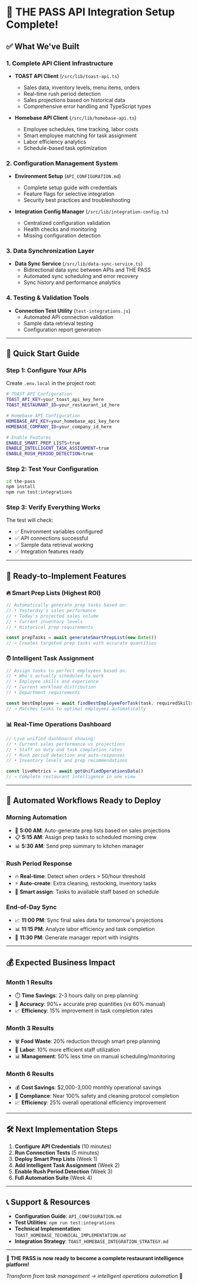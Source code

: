 # 🎉 THE PASS API Integration Setup Complete!

## ✅ **What We've Built**

### 1. **Complete API Client Infrastructure**
- **TOAST API Client** (`/src/lib/toast-api.ts`)
  - Sales data, inventory levels, menu items, orders
  - Real-time rush period detection
  - Sales projections based on historical data
  - Comprehensive error handling and TypeScript types

- **Homebase API Client** (`/src/lib/homebase-api.ts`)  
  - Employee schedules, time tracking, labor costs
  - Smart employee matching for task assignment
  - Labor efficiency analytics
  - Schedule-based task optimization

### 2. **Configuration Management System**
- **Environment Setup** (`API_CONFIGURATION.md`)
  - Complete setup guide with credentials
  - Feature flags for selective integration
  - Security best practices and troubleshooting

- **Integration Config Manager** (`/src/lib/integration-config.ts`)
  - Centralized configuration validation
  - Health checks and monitoring
  - Missing configuration detection

### 3. **Data Synchronization Layer**
- **Data Sync Service** (`/src/lib/data-sync-service.ts`)
  - Bidirectional data sync between APIs and THE PASS
  - Automated sync scheduling and error recovery
  - Sync history and performance analytics

### 4. **Testing & Validation Tools**
- **Connection Test Utility** (`test-integrations.js`)
  - Automated API connection validation
  - Sample data retrieval testing
  - Configuration report generation

---

## 🚀 **Quick Start Guide**

### **Step 1: Configure Your APIs**
Create `.env.local` in the project root:
```bash
# TOAST API Configuration
TOAST_API_KEY=your_toast_api_key_here
TOAST_RESTAURANT_ID=your_restaurant_id_here

# Homebase API Configuration  
HOMEBASE_API_KEY=your_homebase_api_key_here
HOMEBASE_COMPANY_ID=your_company_id_here

# Enable Features
ENABLE_SMART_PREP_LISTS=true
ENABLE_INTELLIGENT_TASK_ASSIGNMENT=true
ENABLE_RUSH_PERIOD_DETECTION=true
```

### **Step 2: Test Your Configuration**
```bash
cd the-pass
npm install
npm run test:integrations
```

### **Step 3: Verify Everything Works**
The test will check:
- ✅ Environment variables configured
- ✅ API connections successful  
- ✅ Sample data retrieval working
- ✅ Integration features ready

---

## 🎯 **Ready-to-Implement Features**

### **🔥 Smart Prep Lists** (Highest ROI)
```typescript
// Automatically generate prep tasks based on:
// • Yesterday's sales performance
// • Today's projected sales volume  
// • Current inventory levels
// • Historical prep requirements

const prepTasks = await generateSmartPrepList(new Date())
// → Creates targeted prep tasks with accurate quantities
```

### **⏰ Intelligent Task Assignment**  
```typescript
// Assign tasks to perfect employees based on:
// • Who's actually scheduled to work
// • Employee skills and experience
// • Current workload distribution
// • Department requirements

const bestEmployee = await findBestEmployeeForTask(task, requiredSkills)
// → Matches tasks to optimal employees automatically
```

### **📊 Real-Time Operations Dashboard**
```typescript
// Live unified dashboard showing:
// • Current sales performance vs projections
// • Staff on duty and task completion rates  
// • Rush period detection and auto-responses
// • Inventory levels and prep recommendations

const liveMetrics = await getUnifiedOperationsData()
// → Complete restaurant intelligence in one view
```

---

## 🔄 **Automated Workflows Ready to Deploy**

### **Morning Automation**
- 🌅 **5:00 AM**: Auto-generate prep lists based on sales projections
- 📋 **5:15 AM**: Assign prep tasks to scheduled morning crew
- 📊 **5:30 AM**: Send prep summary to kitchen manager

### **Rush Period Response**  
- 🔥 **Real-time**: Detect when orders > 50/hour threshold
- ⚡ **Auto-create**: Extra cleaning, restocking, inventory tasks
- 👥 **Smart assign**: Tasks to available staff based on schedule

### **End-of-Day Sync**
- 📈 **11:00 PM**: Sync final sales data for tomorrow's projections  
- 📊 **11:15 PM**: Analyze labor efficiency and task completion
- 📝 **11:30 PM**: Generate manager report with insights

---

## 💰 **Expected Business Impact**

### **Month 1 Results**
- ⏱️ **Time Savings**: 2-3 hours daily on prep planning
- 🎯 **Accuracy**: 90%+ accurate prep quantities (vs 60% manual)
- 📈 **Efficiency**: 15% improvement in task completion rates

### **Month 3 Results** 
- 🗑️ **Food Waste**: 20% reduction through smart prep planning
- 👥 **Labor**: 10% more efficient staff utilization  
- 📊 **Management**: 50% less time on manual scheduling/monitoring

### **Month 6 Results**
- 💰 **Cost Savings**: $2,000-3,000 monthly operational savings
- 🎯 **Compliance**: Near 100% safety and cleaning protocol completion
- 📈 **Efficiency**: 25% overall operational efficiency improvement

---

## 🛠️ **Next Implementation Steps**

1. **Configure API Credentials** (10 minutes)
2. **Run Connection Tests** (5 minutes)  
3. **Deploy Smart Prep Lists** (Week 1)
4. **Add Intelligent Task Assignment** (Week 2)
5. **Enable Rush Period Detection** (Week 3)
6. **Full Automation Suite** (Week 4)

---

## 📞 **Support & Resources**

- **Configuration Guide**: `API_CONFIGURATION.md`
- **Test Utilities**: `npm run test:integrations`
- **Technical Implementation**: `TOAST_HOMEBASE_TECHNICAL_IMPLEMENTATION.md`
- **Integration Strategy**: `TOAST_HOMEBASE_INTEGRATION_STRATEGY.md`

---

**🎯 THE PASS is now ready to become a complete restaurant intelligence platform!**

*Transform from task management → intelligent operations automation* 🚀